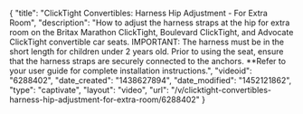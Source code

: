 {
    "title": "ClickTight Convertibles: Harness Hip Adjustment - For Extra Room",
    "description": "How to adjust the harness straps at the hip for extra room on the Britax Marathon ClickTight, Boulevard ClickTight, and Advocate ClickTight convertible car seats. IMPORTANT: The harness must be in the short length for children under 2 years old. Prior to using the seat, ensure that the harness straps are securely connected to the anchors. **Refer to your user guide for complete installation instructions.",
    "videoid": "6288402",
    "date_created": "1438627894",
    "date_modified": "1452121862",
    "type": "captivate",
    "layout": "video",
    "url": "\/v\/clicktight-convertibles-harness-hip-adjustment-for-extra-room\/6288402"
}